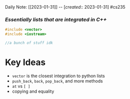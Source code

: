 Daily Note: [[2023-01-31]] -- [*created*:: 2023-01-31] #cs235 

### *Essentially lists that are integrated in C++*

```cpp
#include <vector>
#include <iostream>

//a bunch of stuff idk
```

# Key Ideas
- `vector` is the closest integration to python lists
- `push_back`, `back`, `pop_back`, and more methods
- `at` vs `[ ]`
- copying and equality